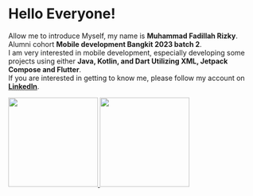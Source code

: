 # Hello Everyone! 
Allow me to introduce Myself, my name is **Muhammad Fadillah Rizky**.\
Alumni cohort **Mobile development Bangkit 2023 batch 2**.\
I am very interested in mobile development, especially developing some projects using either **Java, Kotlin, and Dart Utilizing XML, Jetpack Compose and Flutter**.\
If you are interested in getting to know me, please follow my account on [**LinkedIn**](https://www.linkedin.com/in/fadillahmuhammad/).
 
<p align="left">
<a href="https://github.com/fadillahmuhammad">
  <img height="180em" src="https://github-readme-stats-eight-theta.vercel.app/api?username=fadillahmuhammad&show_icons=true&theme=algolia&include_all_commits=true&count_private=true"/>
  <img height="180em" src="https://github-readme-stats-eight-theta.vercel.app/api/top-langs/?username=fadillahmuhammad&layout=compact&langs_count=8&theme=algolia"/>
</a>
</p>
